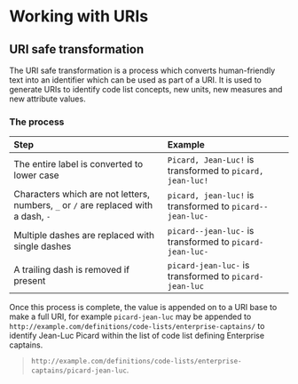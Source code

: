 # Working with URIs

## URI safe transformation

The URI safe transformation is a process which converts human-friendly text into an identifier which can be used as part of a URI. It is used to generate URIs to identify code list concepts, new units, new measures and new attribute values.

### The process

| Step                                                                                | Example                                                   |
|:------------------------------------------------------------------------------------|:----------------------------------------------------------|
| The entire label is converted to lower case                                         | `Picard, Jean-Luc!` is transformed to `picard, jean-luc!` |
| Characters which are not letters, numbers, `_` or `/` are replaced with a dash, `-` | `picard, jean-luc!` is transformed to `picard--jean-luc-` |
| Multiple dashes are replaced with single dashes                                     | `picard--jean-luc-` is transformed to `picard-jean-luc-`   |
| A trailing dash is removed if present                                               | `picard-jean-luc-` is transformed to `picard-jean-luc`    |

Once this process is complete, the value is appended on to a URI base to make a full URI, for example `picard-jean-luc` may be appended to `http://example.com/definitions/code-lists/enterprise-captains/` to identify Jean-Luc Picard within the list of code list defining Enterprise captains.

> `http://example.com/definitions/code-lists/enterprise-captains/picard-jean-luc`.

